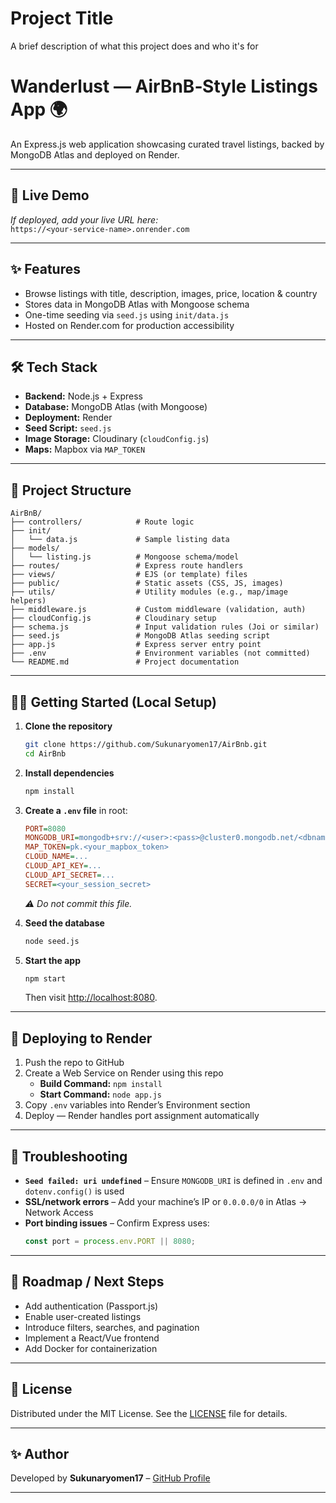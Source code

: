 
# Project Title

A brief description of what this project does and who it's for

# Wanderlust — AirBnB‑Style Listings App 🌍

An Express.js web application showcasing curated travel listings, backed by MongoDB Atlas and deployed on Render.

---

## 🚀 Live Demo  
_If deployed, add your live URL here:_  
`https://<your-service-name>.onrender.com`

---

## ✨ Features

- Browse listings with title, description, images, price, location & country  
- Stores data in MongoDB Atlas with Mongoose schema  
- One-time seeding via `seed.js` using `init/data.js`  
- Hosted on Render.com for production accessibility

---

## 🛠 Tech Stack

- **Backend:** Node.js + Express  
- **Database:** MongoDB Atlas (with Mongoose)  
- **Deployment:** Render  
- **Seed Script:** `seed.js`  
- **Image Storage:** Cloudinary (`cloudConfig.js`)  
- **Maps:** Mapbox via `MAP_TOKEN`

---

## 📁 Project Structure

```
AirBnB/
├── controllers/            # Route logic
├── init/
│   └── data.js             # Sample listing data
├── models/
│   └── listing.js          # Mongoose schema/model
├── routes/                 # Express route handlers
├── views/                  # EJS (or template) files
├── public/                 # Static assets (CSS, JS, images)
├── utils/                  # Utility modules (e.g., map/image helpers)
├── middleware.js           # Custom middleware (validation, auth)
├── cloudConfig.js          # Cloudinary setup
├── schema.js               # Input validation rules (Joi or similar)
├── seed.js                 # MongoDB Atlas seeding script
├── app.js                  # Express server entry point
├── .env                    # Environment variables (not committed)
└── README.md               # Project documentation
```

---

## 🏃‍♂️ Getting Started (Local Setup)

1. **Clone the repository**  
   ```bash
   git clone https://github.com/Sukunaryomen17/AirBnb.git
   cd AirBnb
   ```

2. **Install dependencies**  
   ```bash
   npm install
   ```

3. **Create a `.env` file** in root:
   ```ini
   PORT=8080
   MONGODB_URI=mongodb+srv://<user>:<pass>@cluster0.mongodb.net/<dbname>?retryWrites=true&w=majority
   MAP_TOKEN=pk.<your_mapbox_token>
   CLOUD_NAME=...
   CLOUD_API_KEY=...
   CLOUD_API_SECRET=...
   SECRET=<your_session_secret>
   ```
   _⚠️ Do not commit this file._

4. **Seed the database**  
   ```bash
   node seed.js
   ```

5. **Start the app**  
   ```bash
   npm start
   ```
   Then visit [http://localhost:8080](http://localhost:8080).

---

## 🚀 Deploying to Render

1. Push the repo to GitHub  
2. Create a Web Service on Render using this repo  
   - **Build Command:** `npm install`  
   - **Start Command:** `node app.js`  
3. Copy `.env` variables into Render’s Environment section  
4. Deploy — Render handles port assignment automatically

---

## 🐞 Troubleshooting

- **`Seed failed: uri undefined`** – Ensure `MONGODB_URI` is defined in `.env` and `dotenv.config()` is used  
- **SSL/network errors** – Add your machine’s IP or `0.0.0.0/0` in Atlas → Network Access  
- **Port binding issues** – Confirm Express uses:
  ```js
  const port = process.env.PORT || 8080;
  ```

---

## 🎯 Roadmap / Next Steps

- Add authentication (Passport.js)  
- Enable user-created listings  
- Introduce filters, searches, and pagination  
- Implement a React/Vue frontend  
- Add Docker for containerization

---

## 📄 License

Distributed under the MIT License. See the [LICENSE](LICENSE) file for details.

---

## ✨ Author

Developed by **Sukunaryomen17** – [GitHub Profile](https://github.com/Sukunaryomen17)

---


